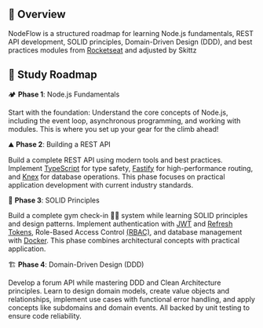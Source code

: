 ## 📌 Overview

NodeFlow is a structured roadmap for learning Node.js fundamentals, REST API development, SOLID principles, Domain-Driven Design (DDD), and best practices modules from [Rocketseat](https://www.rocketseat.com.br/) and adjusted by Skittz

## 📍 Study Roadmap

🏕️ **Phase 1**: Node.js Fundamentals

Start with the foundation: Understand the core concepts of Node.js, including the event loop, asynchronous programming, and working with modules. This is where you set up your gear for the climb ahead!

⛰️ **Phase 2**: Building a REST API  

Build a complete REST API using modern tools and best practices. Implement [TypeScript](https://www.typescriptlang.org/) for type safety, [Fastify](https://fastify.dev/) for high-performance routing, and [Knex](https://knexjs.org/) for database operations. This phase focuses on practical application development with current industry standards.

🌄 **Phase 3**: SOLID Principles 

Build a complete gym check-in 🏋🏽 system while learning SOLID principles and design patterns. Implement authentication with [JWT](https://pt.wikipedia.org/wiki/JSON_Web_Token) and [Refresh Tokens](https://auth0.com/blog/refresh-tokens-what-are-they-and-when-to-use-them/), Role-Based Access Control [(RBAC)](https://en.wikipedia.org/wiki/Role-based_access_control), and database management with [Docker](https://www.docker.com/). This phase combines architectural concepts with practical application.

🏗️ **Phase 4**: Domain-Driven Design (DDD) 

Develop a forum API while mastering DDD and Clean Architecture principles. Learn to design domain models, create value objects and relationships, implement use cases with functional error handling, and apply concepts like subdomains and domain events. All backed by unit testing to ensure code reliability.
